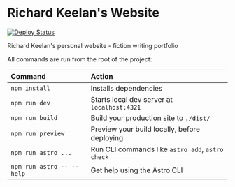 # Richard Keelan's Website

[![Deploy Status](https://github.com/rkeelan/rkeelan.com/actions/workflows/deploy.yml/badge.svg)](https://github.com/rkeelan/rkeelan.com/actions/workflows/deploy.yml)

Richard Keelan's personal website - fiction writing portfolio

All commands are run from the root of the project:

| Command                   | Action                                           |
| :------------------------ | :----------------------------------------------- |
| `npm install`             | Installs dependencies                            |
| `npm run dev`             | Starts local dev server at `localhost:4321`      |
| `npm run build`           | Build your production site to `./dist/`          |
| `npm run preview`         | Preview your build locally, before deploying     |
| `npm run astro ...`       | Run CLI commands like `astro add`, `astro check` |
| `npm run astro -- --help` | Get help using the Astro CLI                     |